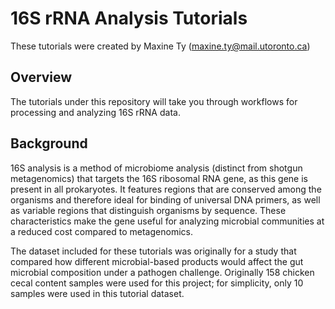 # 16S rRNA Analysis Tutorials

These tutorials were created by Maxine Ty (maxine.ty@mail.utoronto.ca) 

## Overview
The tutorials under this repository will take you through workflows for processing and analyzing 16S rRNA data. 

## Background 

16S analysis is a method of microbiome analysis (distinct from shotgun metagenomics) that targets the 16S ribosomal RNA gene, as this gene is present in all prokaryotes. It features regions that are conserved among the organisms and therefore ideal for binding of universal DNA primers, as well as variable regions that distinguish organisms by sequence. These characteristics make the gene useful for analyzing microbial communities at a reduced cost compared to metagenomics. 

The dataset included for these tutorials was originally for a study that compared how different microbial-based products would affect the gut microbial composition under a pathogen challenge. Originally 158 chicken cecal content samples were used for this project; for simplicity, only 10 samples were used in this tutorial dataset. 
